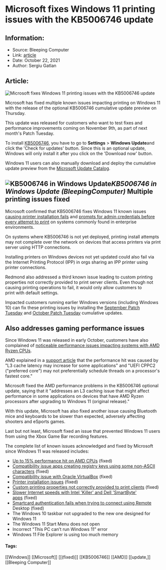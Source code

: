 # Microsoft fixes Windows 11 printing issues with the KB5006746 update
### 

## Information:
+ Source: Bleeping Computer
+ Link: [article](https://www.bleepingcomputer.com/news/microsoft/microsoft-fixes-windows-11-printing-issues-with-the-kb5006746-update/)
+ Date: October 22, 2021
+ Author: Sergiu Gatlan


## Article:
![Microsoft fixes Windows 11 printing issues with the KB5006746 update](https://www.bleepstatic.com/content/hl-images/2021/06/30/windows-11-square-header.jpg)


Microsoft has fixed multiple known issues impacting printing on Windows 11 with the release of the optional KB5006746 cumulative update preview on Thursday.


This update was released for customers who want to test fixes and performance improvements coming on November 9th, as part of next month's Patch Tuesday.


To install [KB5006746](https://support.microsoft.com/en-us/topic/october-21-2021-kb5006746-os-build-22000-282-preview-03190705-0960-4ba4-9ee8-af40bef057d3), you have to go to **Settings** > **Windows Update**and click the 'Check for updates' button. Since this is an optional update, Windows will only install it after you click on the 'Download now' button.


Windows 11 users can also manually download and deploy the cumulative update preview from the [Microsoft Update Catalog](https://www.catalog.update.microsoft.com/Search.aspx?q=KB5006746).



![KB5006746 in Windows Update](https://www.bleepstatic.com/images/news/u/1109292/2021/KB5006746_optional_CU.png)*KB5006746 in Windows Update (BleepingComputer)*
Multiple printing issues fixed
------------------------------


Microsoft confirmed that KB5006746 fixes Windows 11 known issues [causing printer installation fails](https://www.bleepingcomputer.com/news/microsoft/microsoft-confirms-new-windows-11-printer-installation-issues/) and [prompts for admin credentials before every attempt to print](https://www.bleepingcomputer.com/news/microsoft/microsoft-windows-11-bug-may-only-allow-admins-to-print/) on systems commonly found in enterprise environments.


On systems where KB5006746 is not yet deployed, printing install attempts may not complete over the network on devices that access printers via print server using HTTP connections.


Installing printers on Windows devices not yet updated could also fail via the Internet Printing Protocol (IPP) in orgs sharing an IPP printer using printer connections.


Redmond also addressed a third known issue leading to custom printing properties not correctly provided to print server clients. Even though not causing printing operations to fail, it would only allow customers to print with default settings.


Impacted customers running earlier Windows versions (including Windows 10) can fix these printing issues by installing the [September Patch Tuesday](https://www.bleepingcomputer.com/news/microsoft/windows-10-kb5005565-and-kb5005566-cumulative-updates-released/) and [October Patch Tuesday](https://www.bleepingcomputer.com/news/microsoft/windows-10-updates-kb5006670-and-kb5006667-released/) cumulative updates.


Also addresses gaming performance issues
----------------------------------------


Since Windows 11 was released in early October, customers have also complained of [noticeable performance issues impacting systems with AMD Ryzen CPUs](https://www.bleepingcomputer.com/news/microsoft/amd-warns-of-up-to-15-percent-windows-11-performance-decrease/).


AMD explained in a [support article](http://web.archive.org/web/20211006195809/https://www.amd.com/en/support/kb/faq/pa-400) that the performance hit was caused by "L3 cache latency may increase for some applications" and "UEFI CPPC2 ("preferred core") may not preferentially schedule threads on a processor's fastest core."


Microsoft fixed the AMD performance problems in the KB5006746 optional update, saying that it "addresses an L3 caching issue that might affect performance in some applications on devices that have AMD Ryzen processors after upgrading to Windows 11 (original release)."


With this update, Microsoft has also fixed another issue causing Bluetooth mice and keyboards to be slower than expected, adversely affecting shooters and eSports games.


Last but not least, Microsoft fixed an issue that prevented Windows 11 users from using the Xbox Game Bar recording features.


The complete list of known issues acknowledged and fixed by Microsoft since Windows 11 was released includes:


* [Up to 15% performance hit on AMD CPUs](https://www.bleepingcomputer.com/news/microsoft/amd-warns-of-up-to-15-percent-windows-11-performance-decrease/) (fixed)
* [Compatibility issue apps creating registry keys using some non-ASCII characters](https://www.bleepingcomputer.com/news/microsoft/windows-11-incompatible-with-apps-using-non-ascii-registry-keys/) (fixed)
* [Compatibility issue with Oracle VirtualBox](https://www.bleepingcomputer.com/news/microsoft/microsoft-confirms-windows-11-issues-with-virtualbox-intel-killer/) (fixed)
* [Printer installation issues](https://www.bleepingcomputer.com/news/microsoft/microsoft-confirms-new-windows-11-printer-installation-issues/) (fixed)
* [Custom printing properties not correctly provided to print clients](https://www.bleepingcomputer.com/news/microsoft/microsoft-confirms-new-windows-11-printer-installation-issues/) (fixed)
* [Slower Internet speeds with Intel 'Killer' and Dell 'SmartByte' apps](https://www.bleepingcomputer.com/news/microsoft/microsoft-confirms-windows-11-issues-with-virtualbox-intel-killer/) (fixed)
* [Smartcard authentication fails when trying to connect using Remote](https://www.bleepingcomputer.com/news/microsoft/microsoft-fixes-windows-10-auth-issue-impacting-remote-desktop/) Desktop (fixed)
* The Windows 10 taskbar not upgraded to the new one designed for Windows 11
* The Windows 11 Start Menu does not open
* Incorrect "This PC can’t run Windows 11" error
* Windows 11 File Explorer is using too much memory




#### Tags:
[[Windows]] [[Microsoft]] [[(fixed)]] [[KB5006746]] [[AMD]] [[update,]] [[Bleeping Computer]]
